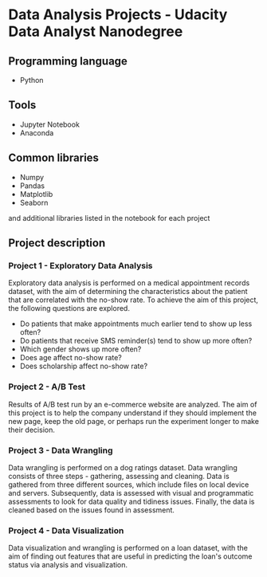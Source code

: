 # Data Analysis Projects - Udacity Data Analyst Nanodegree

## Programming language
- Python

## Tools
- Jupyter Notebook
- Anaconda

## Common libraries
- Numpy
- Pandas
- Matplotlib
- Seaborn

and additional libraries listed in the notebook for each project

## Project description

### Project 1 - Exploratory Data Analysis
Exploratory data analysis is performed on a medical appointment records dataset, with the aim of determining the characteristics about the patient that are correlated with 
the no-show rate. To achieve the aim of this project, the following questions are explored.

- Do patients that make appointments much earlier tend to show up less often?
- Do patients that receive SMS reminder(s) tend to show up more often?
- Which gender shows up more often?
- Does age affect no-show rate?
- Does scholarship affect no-show rate?

### Project 2 - A/B Test
Results of A/B test run by an e-commerce website are analyzed. The aim of this project is to help the company understand if they should implement the new page, keep the old page, 
or perhaps run the experiment longer to make their decision.

### Project 3 - Data Wrangling
Data wrangling is performed on a dog ratings dataset. Data wrangling consists of three steps - gathering, assessing and cleaning. Data is gathered from three different sources, 
which include files on local device and servers. Subsequently, data is assessed with visual and programmatic assessments to look for data quality and tidiness issues. Finally, 
the data is cleaned based on the issues found in assessment.

### Project 4 - Data Visualization
Data visualization and wrangling is performed on a loan dataset, with the aim of finding out features that are useful in predicting the loan's outcome status via 
analysis and visualization.
